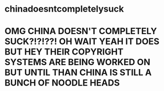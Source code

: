 # chinadoesntcompletelysuck
<h1 
style="font-family;Times New Roman;" 
>OMG CHINA DOESN'T COMPLETELY SUCK?!?!??! 
OH WAIT YEAH IT DOES BUT HEY THEIR COPYRIGHT SYSTEMS ARE BEING WORKED ON BUT UNTIL THAN CHINA IS STILL A BUNCH OF NOODLE HEADS</h1>
